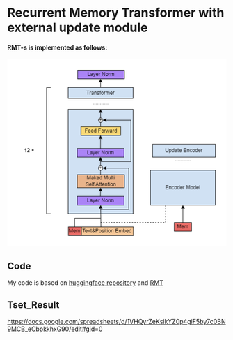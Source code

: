 # Recurrent Memory Transformer with external update module

#### RMT-s is implemented as follows:
![**RMT-S**](img/RMT-S.png?raw=True)


## Code
My code is based on [huggingface repository](https://github.com/huggingface/transformers) and [RMT](https://github.com/booydar/recurrent-memory-transformer)


## Tset_Result
https://docs.google.com/spreadsheets/d/1VHQyrZeKsikYZ0p4giF5by7c0BN9MCB_eCbpkkhxG90/edit#gid=0
